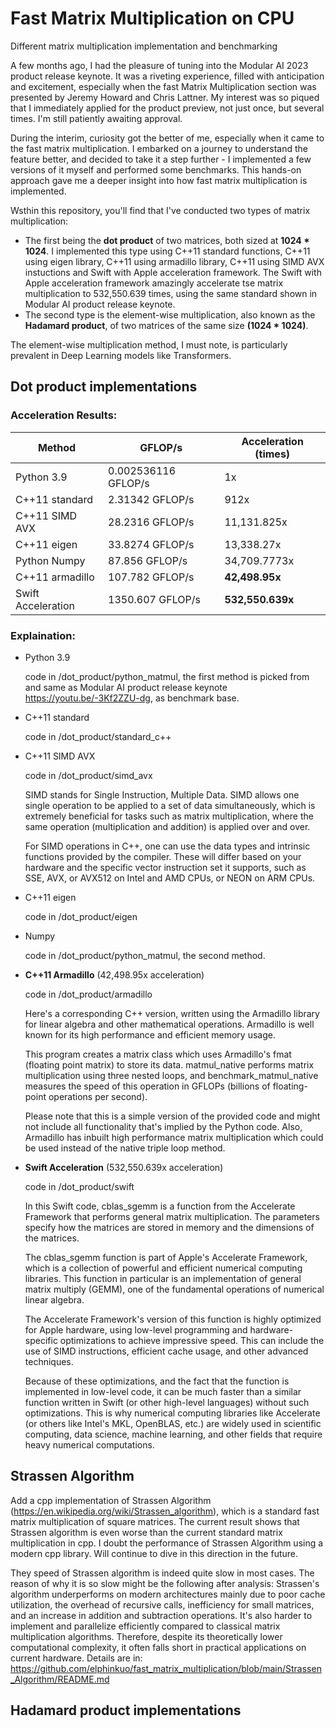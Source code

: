 # Fast Matrix Multiplication on CPU

Different matrix multiplication implementation and benchmarking


A few months ago, I had the pleasure of tuning into the Modular AI 2023 product release keynote. It was a riveting experience, filled with anticipation and excitement, especially when the fast Matrix Multiplication section was presented by Jeremy Howard and Chris Lattner. My interest was so piqued that I immediately applied for the product preview, not just once, but several times. I'm still patiently awaiting approval.


During the interim, curiosity got the better of me, especially when it came to the fast matrix multiplication. I embarked on a journey to understand the feature better, and decided to take it a step further - I implemented a few versions of it myself and performed some benchmarks. This hands-on approach gave me a deeper insight into how fast matrix multiplication is implemented.


Wsthin this repository, you'll find that I've conducted two types of matrix multiplication:
* The first being the __dot product__ of two matrices, both sized at __1024 * 1024__. I implemented this type using C++11 standard functions, C++11 using eigen library, C++11 using armadillo library, C++11 using SIMD AVX instuctions and Swift with Apple acceleration framework. The Swift with Apple acceleration framework amazingly accelerate tse matrix multiplication to 532,550.639 times, using the same standard shown in Modular AI product release keynote.
* The second type is the element-wise multiplication, also known as the __Hadamard product__, of two matrices of the same size __(1024 * 1024)__.

The element-wise multiplication method, I must note, is particularly prevalent in Deep Learning models like Transformers.


## Dot product implementations


### Acceleration Results:
| Method           | GFLOP/s                       |  Acceleration (times)  |
| --------         | --------                      | ------         |
| Python 3.9       | 0.002536116 GFLOP/s |     1x         |
| C++11 standard   | 2.31342 GFLOP/s               |     912x       |
| C++11 SIMD AVX   | 28.2316 GFLOP/s               |     11,131.825x |
| C++11 eigen      | 33.8274 GFLOP/s              |     13,338.27x    |
| Python Numpy            | 87.856 GFLOP/s                |     34,709.7773x   |
| C++11 armadillo  | 107.782 GFLOP/s               |     __42,498.95x__ |
| Swift Acceleration| 1350.607 GFLOP/s             |     __532,550.639x__|


### Explaination:

* Python 3.9

  code in /dot_product/python_matmul, the first method is picked from and same as Modular AI product release keynote https://youtu.be/-3Kf2ZZU-dg, as benchmark base.
  
  
* C++11 standard

  code in /dot_product/standard_c++


* C++11 SIMD AVX

  code in /dot_product/simd_avx

  SIMD stands for Single Instruction, Multiple Data. SIMD allows one single operation to be applied to a set of data simultaneously, which is extremely beneficial for tasks such as matrix multiplication, where the same operation (multiplication and addition) is applied over and over.

  For SIMD operations in C++, one can use the data types and intrinsic functions provided by the compiler. These will differ based on your hardware and the specific vector instruction set it supports, such as SSE, AVX, or AVX512 on Intel and AMD CPUs, or NEON on ARM CPUs.
  
  
* C++11 eigen

  code in /dot_product/eigen

* Numpy

  code in /dot_product/python_matmul, the second method.
  
  
* __C++11 Armadillo__ (42,498.95x acceleration)

  code in /dot_product/armadillo

  Here's a corresponding C++ version, written using the Armadillo library for linear algebra and other mathematical operations. Armadillo is well known for its high performance and efficient memory usage.

  This program creates a matrix class which uses Armadillo's fmat (floating point matrix) to store its data. matmul_native performs matrix multiplication using three nested loops, and benchmark_matmul_native measures the speed of this operation in GFLOPs (billions of floating-point operations per second).

  Please note that this is a simple version of the provided code and might not include all functionality that's implied by the Python code. Also, Armadillo has inbuilt high performance matrix multiplication which could be used instead of the native triple loop method.
  
  
* __Swift Acceleration__ (532,550.639x acceleration)

  code in /dot_product/swift

  In this Swift code, cblas_sgemm is a function from the Accelerate Framework that performs general matrix multiplication. The parameters specify how the matrices are stored in memory and the dimensions of the matrices.


  The cblas_sgemm function is part of Apple's Accelerate Framework, which is a collection of powerful and efficient numerical computing libraries. This function in particular is an implementation of general matrix multiply (GEMM), one of the fundamental operations of numerical linear algebra.


  The Accelerate Framework's version of this function is highly optimized for Apple hardware, using low-level programming and hardware-specific optimizations to achieve impressive speed. This can include the use of SIMD instructions, efficient cache usage, and other advanced techniques.


  Because of these optimizations, and the fact that the function is implemented in low-level code, it can be much faster than a similar function written in Swift (or other high-level languages) without such optimizations. This is why numerical computing libraries like Accelerate (or others like Intel's MKL, OpenBLAS, etc.) are widely used in scientific computing, data science, machine learning, and other fields that require heavy numerical computations.
  
  
  
## Strassen Algorithm

Add a cpp implementation of Strassen Algorithm (https://en.wikipedia.org/wiki/Strassen_algorithm), which is a standard fast matrix multiplication of square matrices. The current result shows that Strassen algorithm is even worse than the current standard matrix multiplication in cpp. I doubt the performance of Strassen Algorithm using a modern cpp library. Will continue to dive in this direction in the future.

They speed of Strassen algorithm is indeed quite slow in most cases. The reason of why it is so slow might be the following after analysis: Strassen's algorithm underperforms on modern architectures mainly due to poor cache utilization, the overhead of recursive calls, inefficiency for small matrices, and an increase in addition and subtraction operations. It's also harder to implement and parallelize efficiently compared to classical matrix multiplication algorithms. Therefore, despite its theoretically lower computational complexity, it often falls short in practical applications on current hardware. Details are in: https://github.com/elphinkuo/fast_matrix_multiplication/blob/main/Strassen_Algorithm/README.md



## Hadamard product implementations



